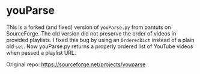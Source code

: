 # youParse
This is a forked (and fixed) version of ```youParse.py``` from pantuts on SourceForge. The old version did not preserve the order of videos in provided playlists. I fixed this bug by using an ```OrderedDict``` instead of a plain old ```set```. Now youParse.py returns a properly ordered list of YouTube videos when passed a playlist URL.

Original repo: https://sourceforge.net/projects/youparse
